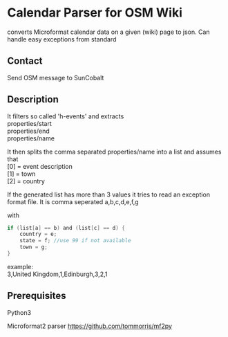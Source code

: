 # Calendar Parser for OSM Wiki
converts Microformat calendar data on a given (wiki) page to json. Can handle easy exceptions from standard 

## Contact
Send OSM message to SunCobalt

## Description
It filters so called 'h-events' and extracts  
  properties/start  
  properties/end  
  properties/name  

It then splits the comma separated properties/name into a list and assumes that  
[0] = event description  
[1] = town  
[2] = country  

If the generated list has more than 3 values it tries to read an exception format file. It is comma seperated
a,b,c,d,e,f,g

with 
```C
if (list[a] == b) and (list[c] == d) {  
    country = e;  
    state = f; //use 99 if not available  
    town = g;  
}  
```
example:  
3,United Kingdom,1,Edinburgh,3,2,1  

## Prerequisites
Python3

Microformat2 parser https://github.com/tommorris/mf2py
